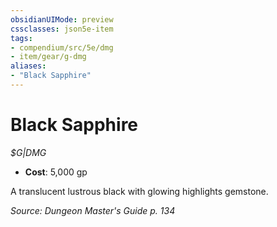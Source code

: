 ```yaml
---
obsidianUIMode: preview
cssclasses: json5e-item
tags:
- compendium/src/5e/dmg
- item/gear/g-dmg
aliases: 
- "Black Sapphire"
---
```

# Black Sapphire
*$G|DMG*  

- **Cost**: 5,000 gp

A translucent lustrous black with glowing highlights gemstone.

*Source: Dungeon Master's Guide p. 134*